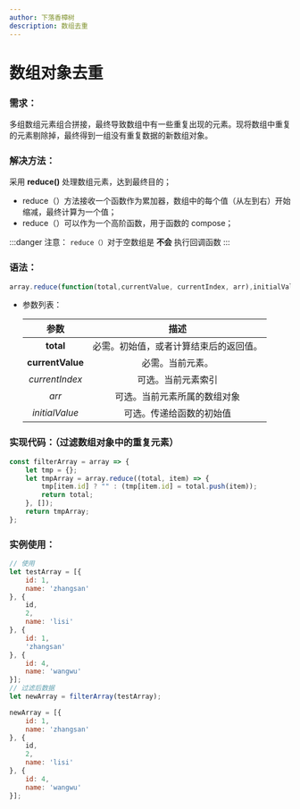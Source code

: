 ```yaml
---
author: 下落香樟树
description: 数组去重
---
```


# 数组对象去重

### 需求：

多组数组元素组合拼接，最终导致数组中有一些重复出现的元素。现将数组中重复的元素剔除掉，最终得到一组没有重复数据的新数组对象。

### 解决方法：

采用 **reduce()** 处理数组元素，达到最终目的；

- reduce（）方法接收一个函数作为累加器，数组中的每个值（从左到右）开始缩减，最终计算为一个值；
- reduce（）可以作为一个高阶函数，用于函数的 compose；

:::danger 注意：
`reduce（）`对于空数组是 **不会** 执行回调函数
:::

### 语法：

```js title="代码示例"
array.reduce(function(total,currentValue, currentIndex, arr),initialValue)
```

- 参数列表：

    |       参数       |                  描述                  |
    | :--------------: | :------------------------------------: |
    |    **total**     | 必需。初始值，或者计算结束后的返回值。 |
    | **currentValue** |            必需。当前元素。            |
    |  _currentIndex_  |           可选。当前元素索引           |
    |      _arr_       |      可选。当前元素所属的数组对象      |
    |  _initialValue_  |        可选。传递给函数的初始值        |

### 实现代码：（过滤数组对象中的重复元素）

```javascript title="代码示例"
const filterArray = array => {
	let tmp = {};
	let tmpArray = array.reduce((total, item) => {
		tmp[item.id] ? "" : (tmp[item.id] = total.push(item));
		return total;
	}, []);
	return tmpArray;
};
```

### 实例使用：

```javascript title="代码示例"
// 使用
let testArray = [{
	id: 1,
	name: 'zhangsan'
}, {
	id,
	2,
	name: 'lisi'
}, {
	id: 1,
	'zhangsan'
}, {
	id: 4,
	name: 'wangwu'
}];
// 过滤后数据
let newArray = filterArray(testArray);

newArray = [{
	id: 1,
	name: 'zhangsan'
}, {
	id,
	2,
	name: 'lisi'
}, {
	id: 4,
	name: 'wangwu'
}];
```
